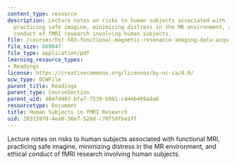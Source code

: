 ```yaml
---
content_type: resource
description: Lecture notes on risks to human subjects associated with functional MRI,
  practicing safe imagine, minimizing distress in the MR environment, and ethical
  conduct of fMRI research involving human subjects.
file: /courses/hst-583-functional-magnetic-resonance-imaging-data-acquisition-and-analysis-fall-2008/2031597d4ea036e7528dc70f5dfbe2ff_0910_rg_safety.pdf
file_size: 669047
file_type: application/pdf
learning_resource_types:
- Readings
license: https://creativecommons.org/licenses/by-nc-sa/4.0/
ocw_type: OCWFile
parent_title: Readings
parent_type: CourseSection
parent_uid: 484fd403-bfa7-7539-b991-c44eb469a4a6
resourcetype: Document
title: Human Subjects in fMRI Research
uid: 2031597d-4ea0-36e7-528d-c70f5dfbe2ff
---
```

Lecture notes on risks to human subjects associated with functional MRI, practicing safe imagine, minimizing distress in the MR environment, and ethical conduct of fMRI research involving human subjects.